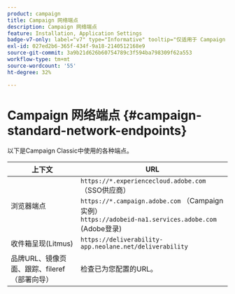 ```yaml
---
product: campaign
title: Campaign 网络端点
description: Campaign 网络端点
feature: Installation, Application Settings
badge-v7-only: label="v7" type="Informative" tooltip="仅适用于 Campaign Classic v7"
exl-id: 027ed2b6-365f-434f-9a18-2140512168e9
source-git-commit: 3a9b21d626b60754789c3f594ba798309f62a553
workflow-type: tm+mt
source-wordcount: '55'
ht-degree: 32%

---
```


# Campaign 网络端点 {#campaign-standard-network-endpoints}



以下是Campaign Classic中使用的各种端点。

| 上下文 | URL |
|--- |--- |
| 浏览器端点 | `https://*.experiencecloud.adobe.com` （SSO供应商）<br>`https://*.campaign.adobe.com` （Campaign实例）<br>`https://adobeid-na1.services.adobe.com` (Adobe登录) |
| 收件箱呈现(Litmus) | `https://deliverability-app.neolane.net/deliverability` |
| 品牌URL、镜像页面、跟踪、fileref（部署向导） | 检查已为您配置的URL。 |
